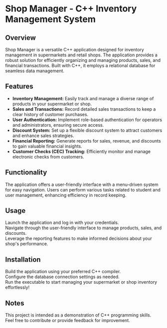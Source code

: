 # Shop Manager - C++ Inventory Management System

## Overview

Shop Manager is a versatile C++ application designed for inventory management in supermarkets and retail shops.
The application provides a robust solution for efficiently organizing and managing products, sales, and financial transactions.
Built with C++, it employs a relational database for seamless data management.

## Features

- **Inventory Management:** Easily track and manage a diverse range of products in your supermarket or shop.
- **Sales and Transactions:** Record detailed sales transactions to keep a clear history of customer purchases.
- **User Authentication:** Implement role-based authentication for operators and administrators, ensuring secure access.
- **Discount System:** Set up a flexible discount system to attract customers and enhance sales strategies.
- **Financial Reporting:** Generate reports for sales, revenue, and discounts to gain valuable financial insights.
- **Customer Checks (CEC) Tracking:** Efficiently monitor and manage electronic checks from customers.

## Functionality

The application offers a user-friendly interface with a menu-driven system for easy navigation. Users can perform various tasks related to student and user management, enhancing efficiency in record keeping.

## Usage

Launch the application and log in with your credentials.  
Navigate through the user-friendly interface to manage products, sales, and discounts.  
Leverage the reporting features to make informed decisions about your shop's performance.  

## Installation

Build the application using your preferred C++ compiler.  
Configure the database connection settings as needed.  
Run the executable to start managing your supermarket or shop inventory effortlessly!  

## Notes

This project is intended as a demonstration of C++ programming skills.  
Feel free to contribute or provide feedback for improvement.


